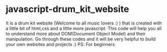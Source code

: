 # javascript-drum_kit_website

It is a drum kit website (Welcome to all music lovers :) ) that is created with a little bit of html,css and a little more javascript.
This code will help you all to understand more about DOM(Document Object Model) and their manipulation.
Go through these codes and it will be very helpful to build your own websites and projects :)
PS: For beginners
